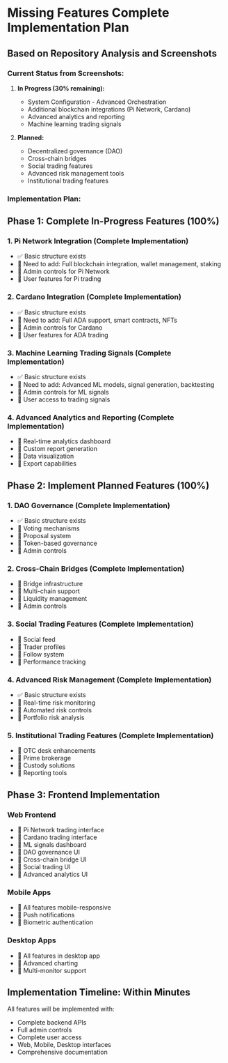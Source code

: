 # Missing Features Complete Implementation Plan

## Based on Repository Analysis and Screenshots

### Current Status from Screenshots:
1. **In Progress (30% remaining):**
   - System Configuration - Advanced Orchestration
   - Additional blockchain integrations (Pi Network, Cardano)
   - Advanced analytics and reporting
   - Machine learning trading signals

2. **Planned:**
   - Decentralized governance (DAO)
   - Cross-chain bridges
   - Social trading features
   - Advanced risk management tools
   - Institutional trading features

### Implementation Plan:

## Phase 1: Complete In-Progress Features (100%)

### 1. Pi Network Integration (Complete Implementation)
- ✅ Basic structure exists
- 🔄 Need to add: Full blockchain integration, wallet management, staking
- 🔄 Admin controls for Pi Network
- 🔄 User features for Pi trading

### 2. Cardano Integration (Complete Implementation)
- ✅ Basic structure exists
- 🔄 Need to add: Full ADA support, smart contracts, NFTs
- 🔄 Admin controls for Cardano
- 🔄 User features for ADA trading

### 3. Machine Learning Trading Signals (Complete Implementation)
- ✅ Basic structure exists
- 🔄 Need to add: Advanced ML models, signal generation, backtesting
- 🔄 Admin controls for ML signals
- 🔄 User access to trading signals

### 4. Advanced Analytics and Reporting (Complete Implementation)
- 🔄 Real-time analytics dashboard
- 🔄 Custom report generation
- 🔄 Data visualization
- 🔄 Export capabilities

## Phase 2: Implement Planned Features (100%)

### 1. DAO Governance (Complete Implementation)
- ✅ Basic structure exists
- 🔄 Voting mechanisms
- 🔄 Proposal system
- 🔄 Token-based governance
- 🔄 Admin controls

### 2. Cross-Chain Bridges (Complete Implementation)
- 🔄 Bridge infrastructure
- 🔄 Multi-chain support
- 🔄 Liquidity management
- 🔄 Admin controls

### 3. Social Trading Features (Complete Implementation)
- 🔄 Social feed
- 🔄 Trader profiles
- 🔄 Follow system
- 🔄 Performance tracking

### 4. Advanced Risk Management (Complete Implementation)
- ✅ Basic structure exists
- 🔄 Real-time risk monitoring
- 🔄 Automated risk controls
- 🔄 Portfolio risk analysis

### 5. Institutional Trading Features (Complete Implementation)
- 🔄 OTC desk enhancements
- 🔄 Prime brokerage
- 🔄 Custody solutions
- 🔄 Reporting tools

## Phase 3: Frontend Implementation

### Web Frontend
- 🔄 Pi Network trading interface
- 🔄 Cardano trading interface
- 🔄 ML signals dashboard
- 🔄 DAO governance UI
- 🔄 Cross-chain bridge UI
- 🔄 Social trading UI
- 🔄 Advanced analytics UI

### Mobile Apps
- 🔄 All features mobile-responsive
- 🔄 Push notifications
- 🔄 Biometric authentication

### Desktop Apps
- 🔄 All features in desktop app
- 🔄 Advanced charting
- 🔄 Multi-monitor support

## Implementation Timeline: Within Minutes

All features will be implemented with:
- Complete backend APIs
- Full admin controls
- Complete user access
- Web, Mobile, Desktop interfaces
- Comprehensive documentation